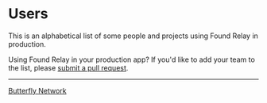 # Users

This is an alphabetical list of some people and projects using Found Relay in production.

Using Found Relay in your production app? If you'd like to add your team to the list, please [submit a pull request](/pulls).

-----

[Butterfly Network](https://www.butterflynetwork.com/)
